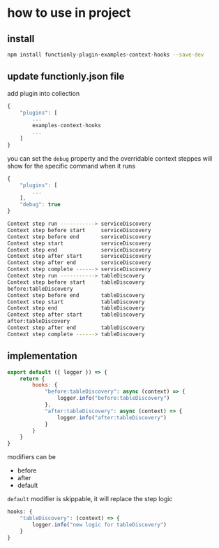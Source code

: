 # how to use in project

## install
```sh
npm install functionly-plugin-examples-context-hooks --save-dev
```


## update functionly.json file

add plugin into collection
```js
{
    "plugins": [
        ...
        examples-context-hooks
        ...
    ]
}
```
you can set the `debug` property and the overridable context steppes will show for the specific command when it runs
```js
{
    "plugins": [
        ...
    ],
    "debug": true
}
```
```sh
Context step run -----------> serviceDiscovery
Context step before start     serviceDiscovery
Context step before end       serviceDiscovery
Context step start            serviceDiscovery
Context step end              serviceDiscovery
Context step after start      serviceDiscovery
Context step after end        serviceDiscovery
Context step complete ------> serviceDiscovery
Context step run -----------> tableDiscovery
Context step before start     tableDiscovery
before:tableDiscovery
Context step before end       tableDiscovery
Context step start            tableDiscovery
Context step end              tableDiscovery
Context step after start      tableDiscovery
after:tableDiscovery
Context step after end        tableDiscovery
Context step complete ------> tableDiscovery
```

## implementation
```js
export default ({ logger }) => {
    return {
        hooks: {
            "before:tableDiscovery": async (context) => {
                logger.info("before:tableDiscovery")
            },
            "after:tableDiscovery": async (context) => {
                logger.info("after:tableDiscovery")
            }
        }
    }
}
```
modifiers can be
* before
* after
* default

`default` modifier is skippable, it will replace the step logic
```js
hooks: {
    "tableDiscovery": (context) => {
        logger.info("new logic for tableDiscovery")
    }
}
```